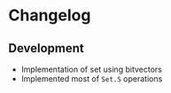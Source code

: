 # Changelog

## Development
- Implementation of set using bitvectors
- Implemented most of `Set.S` operations